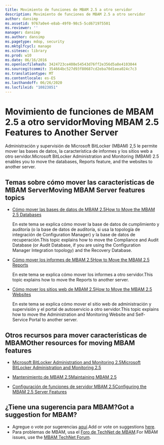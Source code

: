 ```yaml
---
title: Movimiento de funciones de MBAM 2.5 a otro servidor
description: Movimiento de funciones de MBAM 2.5 a otro servidor
author: dansimp
ms.assetid: 9767a0e4-e8ab-49f0-98c5-5cd671975501
ms.reviewer: ''
manager: dansimp
ms.author: dansimp
ms.pagetype: mdop, security
ms.mktglfcycl: manage
ms.sitesec: library
ms.prod: w10
ms.date: 06/16/2016
ms.openlocfilehash: 3424723ce408e54543d76ff2e356d5a8e4103044
ms.sourcegitcommit: 354664bc527d93f80687cd2eba70d1eea024c7c3
ms.translationtype: MT
ms.contentlocale: es-ES
ms.lasthandoff: 06/26/2020
ms.locfileid: "10823851"
---
```

# <span data-ttu-id="3729b-103">Movimiento de funciones de MBAM 2.5 a otro servidor</span><span class="sxs-lookup"><span data-stu-id="3729b-103">Moving MBAM 2.5 Features to Another Server</span></span>


<span data-ttu-id="3729b-104">Administración y supervisión de Microsoft BitLocker (MBAM) 2,5 le permite mover las bases de datos, la característica de informes y los sitios web a otro servidor.</span><span class="sxs-lookup"><span data-stu-id="3729b-104">Microsoft BitLocker Administration and Monitoring (MBAM) 2.5 enables you to move the databases, Reports feature, and the websites to another server.</span></span>

## <span data-ttu-id="3729b-105">Temas sobre cómo mover las características de MBAM Server</span><span class="sxs-lookup"><span data-stu-id="3729b-105">Moving MBAM Server features topics</span></span>


-   [<span data-ttu-id="3729b-106">Cómo mover las bases de datos de MBAM 2.5</span><span class="sxs-lookup"><span data-stu-id="3729b-106">How to Move the MBAM 2.5 Databases</span></span>](how-to-move-the-mbam-25-databases.md)

    <span data-ttu-id="3729b-107">En este tema se explica cómo mover la base de datos de cumplimiento y auditoría (o la base de datos de auditoría, si usa la topología de integración de Configuration Manager) y la base de datos de recuperación.</span><span class="sxs-lookup"><span data-stu-id="3729b-107">This topic explains how to move the Compliance and Audit Database (or Audit Database, if you are using the Configuration Manager Integration topology) and the Recovery Database.</span></span>

-   [<span data-ttu-id="3729b-108">Cómo mover los informes de MBAM 2.5</span><span class="sxs-lookup"><span data-stu-id="3729b-108">How to Move the MBAM 2.5 Reports</span></span>](how-to-move-the-mbam-25-reports.md)

    <span data-ttu-id="3729b-109">En este tema se explica cómo mover los informes a otro servidor.</span><span class="sxs-lookup"><span data-stu-id="3729b-109">This topic explains how to move the Reports to another server.</span></span>

-   [<span data-ttu-id="3729b-110">Cómo mover los sitios web de MBAM 2.5</span><span class="sxs-lookup"><span data-stu-id="3729b-110">How to Move the MBAM 2.5 Websites</span></span>](how-to-move-the-mbam-25-websites.md)

    <span data-ttu-id="3729b-111">En este tema se explica cómo mover el sitio web de administración y supervisión y el portal de autoservicio a otro servidor.</span><span class="sxs-lookup"><span data-stu-id="3729b-111">This topic explains how to move the Administration and Monitoring Website and Self-Service Portal to another server.</span></span>

## <a href="" id="other-resources-for-moving-mbam-features-"></a><span data-ttu-id="3729b-112">Otros recursos para mover características de MBAM</span><span class="sxs-lookup"><span data-stu-id="3729b-112">Other resources for moving MBAM features</span></span>


-   [<span data-ttu-id="3729b-113">Microsoft BitLocker Administration and Monitoring 2.5</span><span class="sxs-lookup"><span data-stu-id="3729b-113">Microsoft BitLocker Administration and Monitoring 2.5</span></span>](index.md)

-   [<span data-ttu-id="3729b-114">Mantenimiento de MBAM 2.5</span><span class="sxs-lookup"><span data-stu-id="3729b-114">Maintaining MBAM 2.5</span></span>](maintaining-mbam-25.md)

-   [<span data-ttu-id="3729b-115">Configuración de funciones de servidor MBAM 2.5</span><span class="sxs-lookup"><span data-stu-id="3729b-115">Configuring the MBAM 2.5 Server Features</span></span>](configuring-the-mbam-25-server-features.md)

## <span data-ttu-id="3729b-116">¿Tiene una sugerencia para MBAM?</span><span class="sxs-lookup"><span data-stu-id="3729b-116">Got a suggestion for MBAM?</span></span>
- <span data-ttu-id="3729b-117">Agregue o vote por sugerencias [aquí](http://mbam.uservoice.com/forums/268571-microsoft-bitlocker-administration-and-monitoring).</span><span class="sxs-lookup"><span data-stu-id="3729b-117">Add or vote on suggestions [here](http://mbam.uservoice.com/forums/268571-microsoft-bitlocker-administration-and-monitoring).</span></span> 
- <span data-ttu-id="3729b-118">Para problemas de MBAM, usa el [Foro de TechNet de MBAM](https://social.technet.microsoft.com/Forums/home?forum=mdopmbam).</span><span class="sxs-lookup"><span data-stu-id="3729b-118">For MBAM issues, use the [MBAM TechNet Forum](https://social.technet.microsoft.com/Forums/home?forum=mdopmbam).</span></span>

 

 





